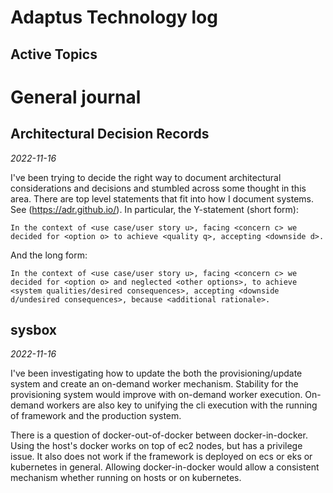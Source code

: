 # Adaptus Technology log

## Active Topics

# General journal

## Architectural Decision Records
*2022-11-16*

I've been trying to decide the right way to document architectural considerations and decisions and stumbled across some thought in this area.
There are top level statements that fit into how I document systems. See (https://adr.github.io/). In particular, the Y-statement (short form):

```
In the context of <use case/user story u>, facing <concern c> we decided for <option o> to achieve <quality q>, accepting <downside d>.
```

And the long form:

```
In the context of <use case/user story u>, facing <concern c> we decided for <option o> and neglected <other options>, to achieve <system qualities/desired consequences>, accepting <downside d/undesired consequences>, because <additional rationale>.
```

## sysbox
*2022-11-16*

I've been investigating how to update the both the provisioning/update system and create an on-demand worker mechanism. Stability for the provisioning system would improve with on-demand worker execution. On-demand workers are also key to unifying the cli execution with the running of framework and the production system.

There is a question of docker-out-of-docker between docker-in-docker. Using the host's docker works on top of ec2 nodes, but has a privilege issue. It also does not work if the framework is deployed on ecs or eks or kubernetes in general. Allowing docker-in-docker would allow a consistent mechanism whether running on hosts or on kubernetes.
